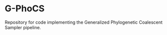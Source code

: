 # G-PhoCS

Repository for code implementing the Generalized Phylogenetic Coalescent Sampler pipeline. 
